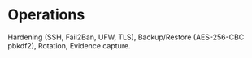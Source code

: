 ﻿# Operations
Hardening (SSH, Fail2Ban, UFW, TLS), Backup/Restore (AES-256-CBC pbkdf2), Rotation, Evidence capture.
